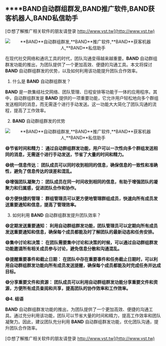 ## ****BAND**自动群组群发,**BAND**推广软件,**BAND**获客机器人,**BAND**私信助手**

[😍想了解推广相关软件的朋友请登录 http://www.vst.tw](http://www.vst.tw)

 <center><img src="https://vst.tw/MP4/tuiguang/png/3.png" alt="**BAND**自动群组群发,**BAND**推广软件,**BAND**获客机器人,**BAND**私信助手"></center>

在现代社交网络和通讯工具的时代，团队沟通变得越来越重要。**BAND** 自动群组群发功能的推出，为团队提供了一个更加高效、便捷的沟通工具。本文将探讨 **BAND** 自动群组群发的优势，以及如何利用该功能提升团队合作效率。

1. 什么是 **BAND** 自动群组群发？

**BAND** 是一款集结社交网络、团队管理、日程安排等功能于一体的应用程序。其中，自动群组群发是 **BAND** 提供的一项重要功能，它允许用户轻松地向多个群组发送相同的消息，而无需逐个进行手动发送。这一功能大大简化了团队沟通的流程，提高了工作效率。

2. **BAND** 自动群组群发的优势

 <center><img src="https://vst.tw/MP4/tuiguang/png/1.png" alt="**BAND**自动群组群发,**BAND**推广软件,**BAND**获客机器人,**BAND**私信助手"></center>

**😄节省时间和精力： 通过自动群组群发功能，用户可以一次性向多个群组发送相同的消息，无需逐个进行手动发送，节省了大量的时间和精力。**

**😄统一信息传达： 团队成员可以同时收到相同的信息，确保信息的一致性和准确性，避免了信息传达的误差和混乱。**

**😄增强团队凝聚力： 团队成员在同一时间收到相同的信息，有助于增强团队的凝聚力和归属感，促进团队合作和协作。**

**😄方便快捷的管理： 群组管理员可以更方便地管理群组成员，快速向所有成员发送重要通知和信息，提高了管理效率。**

3. 如何利用 **BAND** 自动群组群发提升团队效率？

**😄定期发送重要通知： 利用自动群组群发功能，团队管理员可以定期向所有成员发送重要通知和信息，确保每个成员都能及时了解团队的最新动态和任务安排。**

**😄集中讨论和决策： 在团队需要集中讨论和决策的时候，可以通过自动群组群发功能邀请所有相关成员参与讨论，避免信息分散和沟通混乱。**

**😄提醒重要事件和截止日期： 在团队中存在重要事件和任务截止日期时，可以利用自动群组群发功能向所有成员发送提醒，确保每个成员都能及时完成任务并达成目标。**

**😄分享重要文件和资源： 团队成员可以利用自动群组群发功能分享重要文件和资源，方便所有成员查阅和共享，提高团队的协作效率和工作效率。**

**😄4. 结语**

**BAND** 自动群组群发功能的推出，为团队提供了一个更加高效、便捷的沟通工具。通过充分利用该功能，团队可以节省大量的时间和精力，提高工作效率和团队凝聚力。因此，建议团队充分利用 **BAND** 自动群组群发功能，优化团队沟通，提升团队合作效率。

[😍想了解推广相关软件的朋友请登录 http://www.vst.tw](http://www.vst.tw)



